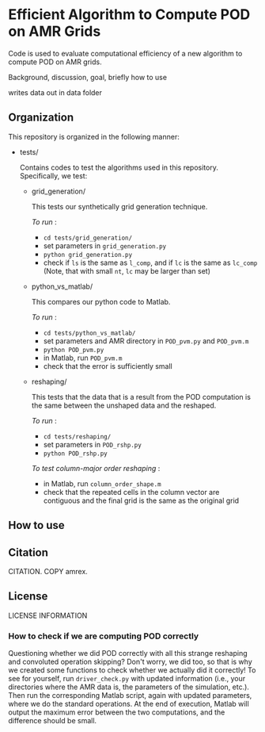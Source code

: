 # Efficient Algorithm to Compute POD on AMR Grids
Code is used to evaluate computational efficiency of a new algorithm to compute POD on AMR grids.

Background, discussion, goal, briefly how to use

writes data out in data folder


## Organization
This repository is organized in the following manner:
  * tests/
  
    Contains codes to test the algorithms used in this repository. Specifically, we test:
    * grid_generation/
    
      This tests our synthetically grid generation technique.
      
      _To run_ : 
      - `cd tests/grid_generation/`
      - set parameters in `grid_generation.py`
      - `python grid_generation.py`
      - check if `ls` is the same as `l_comp`, and if `lc` is the same as `lc_comp` (Note, that with small `nt`, `lc` may be larger than set)
    * python_vs_matlab/
    
      This compares our python code to Matlab.
      
      _To run_ : 
      - `cd tests/python_vs_matlab/`
      - set parameters and AMR directory in `POD_pvm.py` and `POD_pvm.m`
      - `python POD_pvm.py`
      - in Matlab, run `POD_pvm.m`
      - check that the error is sufficiently small
      
    * reshaping/
    
      This tests that the data that is a result from the POD computation is the same between the unshaped data and the reshaped.
      
      _To run_ : 
      - `cd tests/reshaping/`
      - set parameters in `POD_rshp.py`
      - `python POD_rshp.py`
      
      _To test column-major order reshaping_ :
      - in Matlab, run `column_order_shape.m`
      - check that the repeated cells in the column vector are contiguous and the final grid is the same as the original grid

## How to use

## Citation
CITATION. COPY amrex.

## License
LICENSE INFORMATION

### How to check if we are computing POD correctly
Questioning whether we did POD correctly with all this strange reshaping and convoluted operation skipping? Don't worry, we did too, so that is why we created some functions to check whether we actually did it correctly! To see for yourself, run `driver_check.py` with updated information (i.e., your directories where the AMR data is, the parameters of the simulation, etc.). Then run the corresponding Matlab script, again with updated parameters, where we do the standard operations. At the end of execution, Matlab will output the maximum error between the two computations, and the difference should be small.
